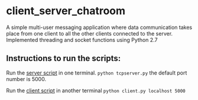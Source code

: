 # client_server_chatroom
A simple multi-user messaging application where data communication takes place from one client to all the other clients connected to the server. Implemented threading and socket functions using Python 2.7

## Instructions to run the scripts:
Run the [server script](https://github.com/adithya1995/client_server_chatroom/blob/master/tcpserver.py) in one terminal.
`python tcpserver.py`
the default port number is 5000.

Run the [client script](https://github.com/adithya1995/client_server_chatroom/blob/master/tcpclient.py) in another terminal
`python client.py localhost 5000`
